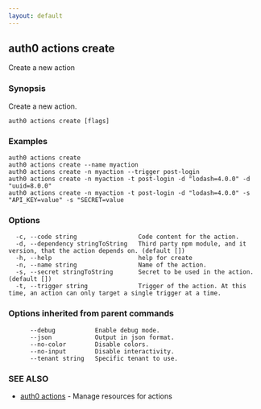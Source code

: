```yaml
---
layout: default
---
```

## auth0 actions create

Create a new action

### Synopsis

Create a new action.

```
auth0 actions create [flags]
```

### Examples

```
auth0 actions create 
auth0 actions create --name myaction
auth0 actions create -n myaction --trigger post-login
auth0 actions create -n myaction -t post-login -d "lodash=4.0.0" -d "uuid=8.0.0"
auth0 actions create -n myaction -t post-login -d "lodash=4.0.0" -s "API_KEY=value" -s "SECRET=value
```

### Options

```
  -c, --code string                 Code content for the action.
  -d, --dependency stringToString   Third party npm module, and it version, that the action depends on. (default [])
  -h, --help                        help for create
  -n, --name string                 Name of the action.
  -s, --secret stringToString       Secret to be used in the action. (default [])
  -t, --trigger string              Trigger of the action. At this time, an action can only target a single trigger at a time.
```

### Options inherited from parent commands

```
      --debug           Enable debug mode.
      --json            Output in json format.
      --no-color        Disable colors.
      --no-input        Disable interactivity.
      --tenant string   Specific tenant to use.
```

### SEE ALSO

* [auth0 actions](auth0_actions.md)	 - Manage resources for actions

